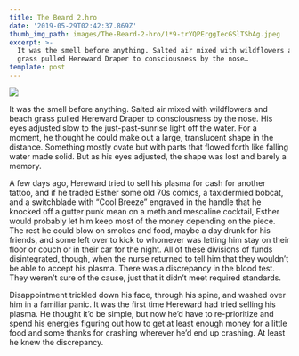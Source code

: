 ```yaml
---
title: The Beard 2.hro
date: '2019-05-29T02:42:37.869Z'
thumb_img_path: images/The-Beard-2-hro/1*9-trYQPErggIecGSlTSbAg.jpeg
excerpt: >-
  It was the smell before anything. Salted air mixed with wildflowers and beach
  grass pulled Hereward Draper to consciousness by the nose…
template: post
---
```

![](/images/The-Beard-2-hro/1*9-trYQPErggIecGSlTSbAg.jpeg)

It was the smell before anything. Salted air mixed with wildflowers and beach grass pulled Hereward Draper to consciousness by the nose. His eyes adjusted slow to the just-past-sunrise light off the water. For a moment, he thought he could make out a large, translucent shape in the distance. Something mostly ovate but with parts that flowed forth like falling water made solid. But as his eyes adjusted, the shape was lost and barely a memory.

A few days ago, Hereward tried to sell his plasma for cash for another tattoo, and if he traded Esther some old 70s comics, a taxidermied bobcat, and a switchblade with “Cool Breeze” engraved in the handle that he knocked off a gutter punk mean on a meth and mescaline cocktail, Esther would probably let him keep most of the money depending on the piece. The rest he could blow on smokes and food, maybe a day drunk for his friends, and some left over to kick to whomever was letting him stay on their floor or couch or in their car for the night. All of these divisions of funds disintegrated, though, when the nurse returned to tell him that they wouldn’t be able to accept his plasma. There was a discrepancy in the blood test. They weren’t sure of the cause, just that it didn’t meet required standards.

Disappointment trickled down his face, through his spine, and washed over him in a familiar panic. It was the first time Hereward had tried selling his plasma. He thought it’d be simple, but now he’d have to re-prioritize and spend his energies figuring out how to get at least enough money for a little food and some thanks for crashing wherever he’d end up crashing. At least he knew the discrepancy.
